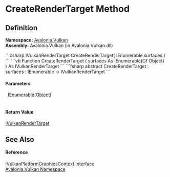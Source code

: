 # CreateRenderTarget Method




## Definition
**Namespace:** <a href="N_Avalonia_Vulkan">Avalonia.Vulkan</a>  
**Assembly:** Avalonia.Vulkan (in Avalonia.Vulkan.dll)

<Tabs groupId="api-code-preview">
<TabItem value="csharp" label="C#">
```csharp
IVulkanRenderTarget CreateRenderTarget(
	IEnumerable<Object> surfaces
)
```
</TabItem>
<TabItem value="vb" label="VB">
```vb
Function CreateRenderTarget ( 
	surfaces As IEnumerable(Of Object)
) As IVulkanRenderTarget
```
</TabItem>
<TabItem value="fsharp" label="F#">
```fsharp
abstract CreateRenderTarget : 
        surfaces : IEnumerable<Object> -> IVulkanRenderTarget 
```
</TabItem>
</Tabs>



#### Parameters
<dl><dt>  <a href="https://learn.microsoft.com/dotnet/api/system.collections.generic.ienumerable-1" target="_blank" rel="noopener noreferrer">IEnumerable</a>(<a href="https://learn.microsoft.com/dotnet/api/system.object" target="_blank" rel="noopener noreferrer">Object</a>)</dt><dd> </dd></dl>

#### Return Value
<a href="T_Avalonia_Vulkan_IVulkanRenderTarget">IVulkanRenderTarget</a>

## See Also


#### Reference
<a href="T_Avalonia_Vulkan_IVulkanPlatformGraphicsContext">IVulkanPlatformGraphicsContext Interface</a>  
<a href="N_Avalonia_Vulkan">Avalonia.Vulkan Namespace</a>  

